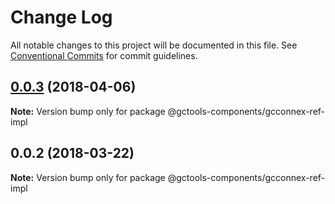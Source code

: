 # Change Log

All notable changes to this project will be documented in this file.
See [Conventional Commits](https://conventionalcommits.org) for commit guidelines.

<a name="0.0.3"></a>
## [0.0.3](https://github.com/gctools-outilsgc/gctools-components/compare/@gctools-components/gcconnex-ref-impl@0.0.2...@gctools-components/gcconnex-ref-impl@0.0.3) (2018-04-06)




**Note:** Version bump only for package @gctools-components/gcconnex-ref-impl

<a name="0.0.2"></a>
## 0.0.2 (2018-03-22)




**Note:** Version bump only for package @gctools-components/gcconnex-ref-impl
